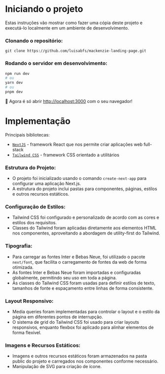 # Iniciando o projeto

Estas instruções vão mostrar como fazer uma cópia deste projeto e executá-lo localmente em um ambiente de desenvolvimento.

### Clonando o repositório:

```
git clone https://github.com/luisabfs/mackenzie-landing-page.git
```

### Rodando o servidor em desenvolvimento:

```bash
npm run dev
# ou
yarn dev
# ou
pnpm dev
```

🎉  Agora é só abrir [http://localhost:3000](http://localhost:3000) com o seu navegador!

# Implementação

Principais bibliotecas:
* [`NextJS`](https://nextjs.org/) - framework React que nos permite criar aplicações web full-stack
* [`Tailwind CSS`](https://tailwindcss.com/) - framework CSS orientado a utilitários

### Estrutura do Projeto:

* O projeto foi inicializado usando o comando `create-next-app` para configurar uma aplicação Next.js.
* A estrutura do projeto inclui pastas para componentes, páginas, estilos e outros recursos estáticos.

### Configuração de Estilos:

* Tailwind CSS foi configurado e personalizado de acordo com as cores e estilos dos requisitos.
* Classes do Tailwind foram aplicadas diretamente aos elementos HTML nos componentes, aproveitando a abordagem de utility-first do Tailwind.

### Tipografia:

* Para carregar as fontes Inter e Bebas Neue, foi utilizado o pacote `next/font`, que facilita o carregamento de fontes da web de forma otimizada.
* As fontes Inter e Bebas Neue foram importadas e configuradas globalmente, permitindo seu uso em toda a página.
* As classes do Tailwind CSS foram usadas para definir estilos de texto, tamanhos de fonte e espaçamento entre linhas de forma consistente.

### Layout Responsivo:

* Media queries foram implementadas para controlar o layout e o estilo da página em diferentes pontos de interrupção.
* O sistema de grid do Tailwind CSS foi usado para criar layouts responsivos, enquanto flexbox foi aplicado para alinhar elementos de forma flexível.

### Imagens e Recursos Estáticos:

* Imagens e outros recursos estáticos foram armazenados na pasta public do projeto e carregados nos componentes conforme necessário.
* Manipulação de SVG para criação de ícone.
